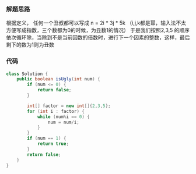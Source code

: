 ### 解题思路
根据定义， 任何一个丑叔都可以写成 n = 2i * 3j * 5k （i,j,k都是幂，输入法不太方便写成指数，三个数都为0的时候，为丑数1的情况）
于是我们按照2,3,5 的顺序依次循环除，当除到不是当前因数的倍数时，进行下一个因素的整数，这样，最后剩下的数为1则为丑数

### 代码

```java
class Solution {
    public boolean isUgly(int num) {
        if (num <= 0) {
            return false;
        }

        int[] factor = new int[]{2,3,5};
        for (int i : factor) {
            while (num%i == 0) {
                num = num/i;
            }
        }
        if (num == 1) {
            return true;
        }
        return false;
    }
}
```